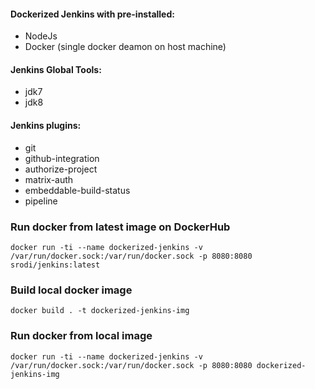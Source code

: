 #### Dockerized Jenkins with pre-installed:
- NodeJs 
- Docker (single docker deamon on host machine) 

#### Jenkins Global Tools:
- jdk7
- jdk8

#### Jenkins plugins:
- git
- github-integration
- authorize-project
- matrix-auth
- embeddable-build-status
- pipeline 

### Run docker from latest image on DockerHub

```
docker run -ti --name dockerized-jenkins -v /var/run/docker.sock:/var/run/docker.sock -p 8080:8080 srodi/jenkins:latest
```

### Build local docker image

`docker build . -t dockerized-jenkins-img`

### Run docker from local image

`docker run -ti --name dockerized-jenkins -v /var/run/docker.sock:/var/run/docker.sock -p 8080:8080 dockerized-jenkins-img`
